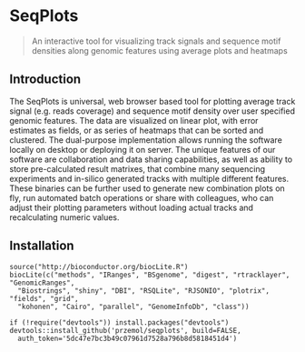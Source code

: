 SeqPlots
========

> An interactive tool for visualizing track signals and sequence motif densities along genomic features using average plots and heatmaps


## Introduction
The SeqPlots is universal, web browser based tool for plotting
average track signal (e.g. reads coverage) and sequence motif density over
user specified genomic features. The data are visualized on linear plot,
with error estimates as fields, or as series of heatmaps that can be sorted
and clustered. The dual-purpose implementation allows running the software
locally on desktop or deploying it on server. The unique features of our
software are collaboration and data sharing capabilities, as well as
ability to store pre-calculated result matrixes, that combine many
sequencing experiments and in-silico generated tracks with multiple
different features. These binaries can be further used to generate new
combination plots on fly, run automated batch operations or share with
colleagues, who can adjust their plotting parameters without loading actual
tracks and recalculating numeric values.

## Installation
```{r}
source("http://bioconductor.org/biocLite.R")
biocLite(c("methods", "IRanges", "BSgenome", "digest", "rtracklayer", "GenomicRanges", 
  "Biostrings", "shiny", "DBI", "RSQLite", "RJSONIO", "plotrix", "fields", "grid", 
  "kohonen", "Cairo", "parallel", "GenomeInfoDb", "class"))

if (!require("devtools")) install.packages("devtools")
devtools::install_github('przemol/seqplots', build=FALSE,
  auth_token='5dc47e7bc3b49c07961d7528a796b8d5818451d4')
```
